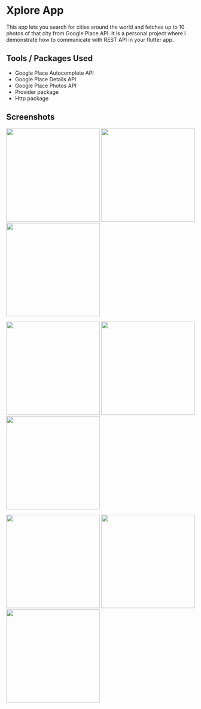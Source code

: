 # Xplore App

This app lets you search for cities around the world and fetches up to 10 photos of that city from Google Place API. It is a personal project where I demonstrate how to communicate with REST API in your flutter app.

## Tools / Packages Used

- Google Place Autocomplete API
- Google Place Details API
- Google Place Photos API
- Provider package
- Http package

## Screenshots

<img src="https://user-images.githubusercontent.com/82604082/161693782-92a6c8e8-dd92-4f62-9e6a-eb2b5d1c2a0a.png" width="250"> <img src="https://user-images.githubusercontent.com/82604082/161693793-47373e72-33e8-467d-bfa1-2c0d640a2e68.png" width="250"> <img src="https://user-images.githubusercontent.com/82604082/161693804-125c1b35-59ec-444b-b41b-6eb92f5695f1.png" width="250">

<img src="https://user-images.githubusercontent.com/82604082/161693806-87b03e94-8f52-4734-adfc-2feeb672623c.png" width="250"> <img src="https://user-images.githubusercontent.com/82604082/161693809-3e84a3b4-6f7d-47f3-be60-5c7ac22b85bb.png" width="250"> <img src="https://user-images.githubusercontent.com/82604082/161693813-f01760b6-cfb9-400e-b59c-3a839cacdb73.png" width="250">

<img src="https://user-images.githubusercontent.com/82604082/161693818-e9277da6-8038-4a84-af97-5603285bed92.png" width="250"> <img src="https://user-images.githubusercontent.com/82604082/161693825-4e539d85-96b9-4bc7-8564-fe8830dba799.png" width="250"> <img src="https://user-images.githubusercontent.com/82604082/161693833-fdc73b7f-3644-42d2-9315-89e9694daaf1.png" width="250">
